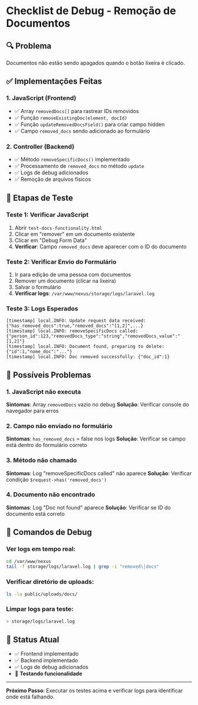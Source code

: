 # Checklist de Debug - Remoção de Documentos

## 🔍 Problema
Documentos não estão sendo apagados quando o botão lixeira é clicado.

## ✅ Implementações Feitas

### 1. JavaScript (Frontend)
- ✅ Array `removedDocs[]` para rastrear IDs removidos
- ✅ Função `removeExistingDoc(element, docId)` 
- ✅ Função `updateRemovedDocsField()` para criar campo hidden
- ✅ Campo `removed_docs` sendo adicionado ao formulário

### 2. Controller (Backend)
- ✅ Método `removeSpecificDocs()` implementado
- ✅ Processamento de `removed_docs` no método `update`
- ✅ Logs de debug adicionados
- ✅ Remoção de arquivos físicos

## 🧪 Etapas de Teste

### Teste 1: Verificar JavaScript
1. Abrir `test-docs-functionality.html`
2. Clicar em "remover" em um documento existente
3. Clicar em "Debug Form Data"
4. **Verificar**: Campo `removed_docs` deve aparecer com o ID do documento

### Teste 2: Verificar Envio do Formulário
1. Ir para edição de uma pessoa com documentos
2. Remover um documento (clicar na lixeira)
3. Salvar o formulário
4. **Verificar logs**: `/var/www/nexus/storage/logs/laravel.log`

### Teste 3: Logs Esperados
```
[timestamp] local.INFO: Update request data received: {"has_removed_docs":true,"removed_docs":"[1,2]",...}
[timestamp] local.INFO: removeSpecificDocs called: {"person_id":123,"removedDocs_type":"string","removedDocs_value":"[1,2]"}
[timestamp] local.INFO: Document found, preparing to delete: {"id":1,"nome_doc":"..."}
[timestamp] local.INFO: Doc removed successfully: {"doc_id":1}
```

## 🔧 Possíveis Problemas

### 1. JavaScript não executa
**Sintomas**: Array `removedDocs` vazio no debug
**Solução**: Verificar console do navegador para erros

### 2. Campo não enviado no formulário
**Sintomas**: `has_removed_docs` = false nos logs
**Solução**: Verificar se campo está dentro do formulário correto

### 3. Método não chamado
**Sintomas**: Log "removeSpecificDocs called" não aparece
**Solução**: Verificar condição `$request->has('removed_docs')`

### 4. Documento não encontrado
**Sintomas**: Log "Doc not found" aparece
**Solução**: Verificar se ID do documento está correto

## 🚀 Comandos de Debug

### Ver logs em tempo real:
```bash
cd /var/www/nexus
tail -f storage/logs/laravel.log | grep -i "removed\|docs"
```

### Verificar diretório de uploads:
```bash
ls -la public/uploads/docs/
```

### Limpar logs para teste:
```bash
> storage/logs/laravel.log
```

## 📝 Status Atual
- ✅ Frontend implementado
- ✅ Backend implementado  
- ✅ Logs de debug adicionados
- 🔄 **Testando funcionalidade**

---

**Próximo Passo**: Executar os testes acima e verificar logs para identificar onde está falhando. 